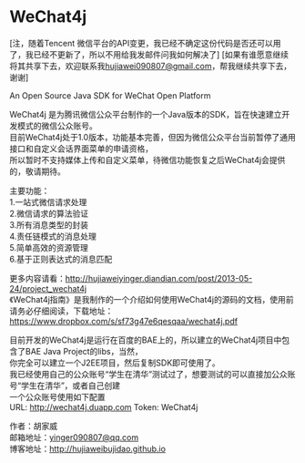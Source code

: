 WeChat4j
========
[注，随着Tencent 微信平台的API变更，我已经不确定这份代码是否还可以用了，我已经不更新了，所以不用给我发邮件问我如何解决了]
[如果有谁愿意继续将其共享下去，欢迎联系我<hujiawei090807@gmail.com>，帮我继续共享下去，谢谢]

An Open Source Java SDK for WeChat Open Platform

WeChat4j 是为腾讯微信公众平台制作的一个Java版本的SDK，旨在快速建立开发模式的微信公众账号。<br>
目前WeChat4j处于1.0版本，功能基本完善，但因为微信公众平台当前暂停了通用接口和自定义会话界面菜单的申请资格，<br>
所以暂时不支持媒体上传和自定义菜单，待微信功能恢复之后WeChat4j会提供的，敬请期待。<br>

主要功能：<br>
1.一站式微信请求处理<br>
2.微信请求的算法验证<br>
3.所有消息类型的封装<br>
4.责任链模式的消息处理<br>
5.简单高效的资源管理<br>
6.基于正则表达式的消息匹配<br>

更多内容请看：http://hujiaweiyinger.diandian.com/post/2013-05-24/project_wechat4j<br>
《WeChat4j指南》是我制作的一个介绍如何使用WeChat4j的源码的文档，使用前请务必仔细阅读，下载地址：<br>
https://www.dropbox.com/s/sf73g47e6qesqaa/wechat4j.pdf



目前开发的WeChat4j是运行在百度的BAE上的，所以建立的WeChat4j项目中包含了BAE Java Project的libs，当然，<br>
你完全可以建立一个J2EE项目，然后复制SDK即可使用了。<br>
我已经使用自己的公众账号“学生在清华”测试过了，想要测试的可以直接加公众账号“学生在清华”，或者自己创建<br>
一个公众账号使用如下配置<br>
URL: http://wechat4j.duapp.com         Token: WeChat4j

作者：胡家威<br>
邮箱地址：yinger090807@qq.com    <br>
博客地址：http://hujiaweibujidao.github.io <br>
